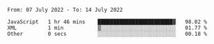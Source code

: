 <!--START_SECTION:waka-->

```text
From: 07 July 2022 - To: 14 July 2022

JavaScript   1 hr 46 mins    ████████████████████████▓   98.02 %
XML          1 min           ▒░░░░░░░░░░░░░░░░░░░░░░░░   01.77 %
Other        0 secs          ░░░░░░░░░░░░░░░░░░░░░░░░░   00.18 %
```

<!--END_SECTION:waka-->

